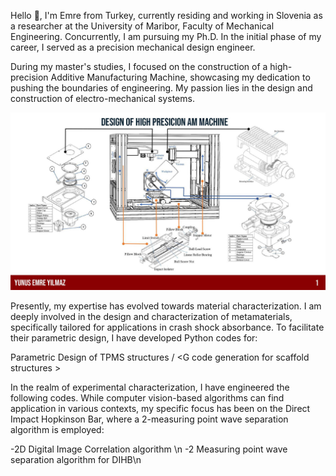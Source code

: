 
Hello 👋, I'm Emre from Turkey, currently residing and working in Slovenia as a researcher at the University of Maribor, Faculty of Mechanical Engineering. Concurrently, I am pursuing my Ph.D. In the initial phase of my career, I served as a precision mechanical design engineer.

During my master's studies, I focused on the construction of a high-precision Additive Manufacturing Machine, showcasing my dedication to pushing the boundaries of engineering. My passion lies in the  design and construction of electro-mechanical systems.

<img src="https://github.com/yunusemre1802727/yunusemre1802727/blob/main/yunus%20emre%20portfolio-3.jpg" width="750"/>

Presently, my expertise has evolved towards material characterization. I am deeply involved in the design and characterization of metamaterials, specifically tailored for applications in crash shock absorbance. To facilitate their parametric design, I have developed Python codes for:

Parametric Design of TPMS structures /
<G code generation for scaffold structures \>

In the realm of experimental characterization, I have engineered the following codes. While computer vision-based algorithms can find application in various contexts, my specific focus has been on the Direct Impact Hopkinson Bar, where a 2-measuring point wave separation algorithm is employed:

-2D Digital Image Correlation algorithm \n
-2 Measuring point wave separation algorithm for DIHB\n
